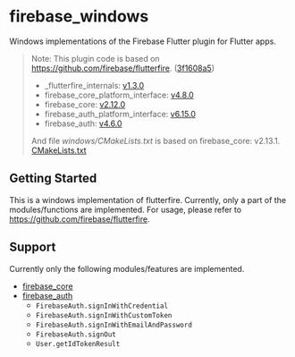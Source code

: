 # firebase_windows

Windows implementations of the Firebase Flutter plugin for Flutter apps.

> Note: This plugin code is based on https://github.com/firebase/flutterfire. ([3f1608a5](https://github.com/firebase/flutterfire/commit/3f1608a59452833b078c6db2a3872cf0aa27d5ba))
>
> - _flutterfire_internals: [v1.3.0](https://github.com/firebase/flutterfire/tree/_flutterfire_internals-v1.3.0/packages/_flutterfire_internals)
> - firebase_core_platform_interface: [v4.8.0](https://github.com/firebase/flutterfire/tree/firebase_core_platform_interface-v4.8.0/packages/firebase_core/firebase_core_platform_interface)
> - firebase_core: [v2.12.0](https://github.com/firebase/flutterfire/tree/firebase_core-v2.12.0/packages/firebase_core/firebase_core)
> - firebase_auth_platform_interface: [v6.15.0](https://github.com/firebase/flutterfire/tree/firebase_auth_platform_interface-v6.15.0/packages/firebase_auth/firebase_auth_platform_interface)
> - firebase_auth: [v4.6.0](https://github.com/firebase/flutterfire/tree/firebase_auth-v4.6.0/packages/firebase_auth/firebase_auth)
> 
> And file *windows/CMakeLists.txt* is based on firebase_core: v2.13.1. [CMakeLists.txt](https://github.com/firebase/flutterfire/blob/firebase_core-v2.13.1/packages/firebase_core/firebase_core/windows/CMakeLists.txt)

## Getting Started

This is a windows implementation of flutterfire. Currently, only a part of the modules/functions are implemented. For usage, please refer to https://github.com/firebase/flutterfire.

## Support

Currently only the following modules/features are implemented.

- [firebase_core](https://github.com/firebase/flutterfire/tree/master/packages/firebase_core/firebase_core)
- [firebase_auth](https://github.com/firebase/flutterfire/tree/master/packages/firebase_auth/firebase_auth)
  - `FirebaseAuth.signInWithCredential`
  - `FirebaseAuth.signInWithCustomToken`
  - `FirebaseAuth.signInWithEmailAndPassword`
  - `FirebaseAuth.signOut`
  - `User.getIdTokenResult`

